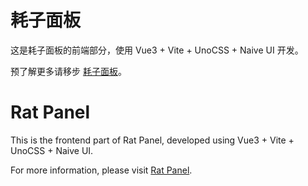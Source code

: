 # 耗子面板

这是耗子面板的前端部分，使用 Vue3 + Vite + UnoCSS + Naive UI 开发。

预了解更多请移步 [耗子面板](https://github.com/tnb-labs/panel)。

# Rat Panel

This is the frontend part of Rat Panel, developed using Vue3 + Vite + UnoCSS + Naive UI.

For more information, please visit [Rat Panel](https://github.com/tnb-labs/panel).
